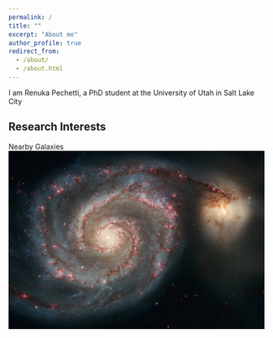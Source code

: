 ```yaml
---
permalink: /
title: ""
excerpt: "About me"
author_profile: true
redirect_from: 
  - /about/
  - /about.html
---
```



I am Renuka Pechetti, a PhD student at the University of Utah in Salt Lake City

Research Interests
---
Nearby Galaxies 
![](/images/m51.jpg)



